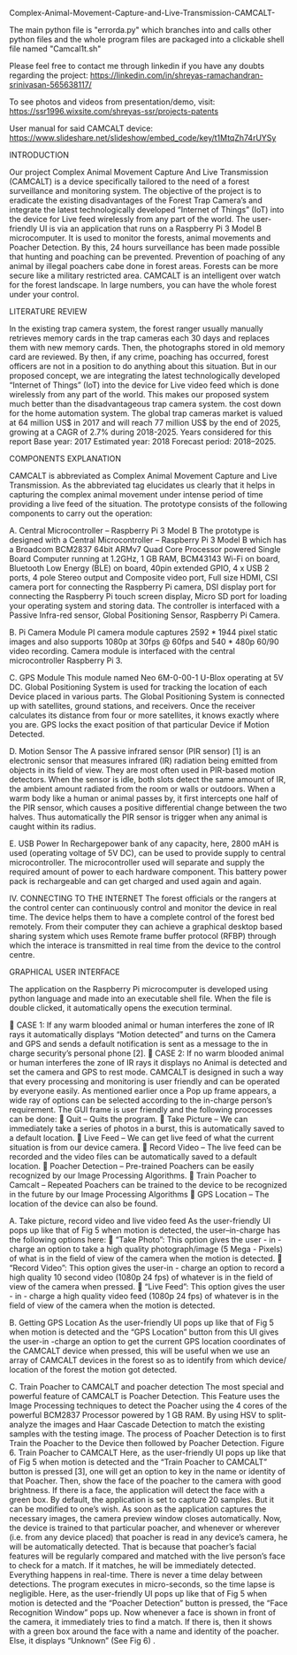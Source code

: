 Complex-Animal-Movement-Capture-and-Live-Transmission-CAMCALT-

The main python file is "errorda.py" which branches into and calls other python files and the whole program files are packaged into a clickable shell file named "Camcal1t.sh"

Please feel free to contact me through linkedin if you have any doubts regarding the project: https://linkedin.com/in/shreyas-ramachandran-srinivasan-565638117/

To see photos and videos from presentation/demo, visit: https://ssr1996.wixsite.com/shreyas-ssr/projects-patents

User manual for said CAMCALT device: https://www.slideshare.net/slideshow/embed_code/key/t1MtqZh74rUYSy

INTRODUCTION

Our project Complex Animal Movement Capture And Live Transmission (CAMCALT) is a device specifically tailored to the need of a forest surveillance and monitoring system. The objective of the project is to eradicate the existing disadvantages of the Forest Trap Camera’s and integrate the latest technologically developed “Internet of Things” (IoT) into the device for Live feed wirelessly from any part of the world. The user-friendly UI is via an application that runs on a Raspberry Pi 3 Model B microcomputer. It is used to monitor the forests, animal movements and Poacher Detection. By this, 24 hours surveillance has been made possible that hunting and poaching can be prevented. Prevention of poaching of any animal by illegal poachers cabe done in forest areas. Forests can be more secure like a military restricted area. CAMCALT is an intelligent over watch for the forest landscape. In large numbers, you can have the whole forest under your control. 

LITERATURE REVIEW

In the existing trap camera system, the forest ranger
usually manually retrieves memory cards in the trap cameras
each 30 days and replaces them with new memory cards.
Then, the photographs stored in old memory card are
reviewed. By then, if any crime, poaching has occurred, forest
officers are not in a position to do anything about this
situation. But in our proposed concept, we are integrating the
latest technologically developed “Internet of Things” (IoT)
into the device for Live video feed which is done wirelessly
from any part of the world. This makes our proposed system
much better than the disadvantageous trap camera system. the
cost down for the home automation system. The global trap
cameras market is valued at 64 million US$ in 2017 and will
reach 77 million US$ by the end of 2025, growing at a CAGR
of 2.7% during 2018-2025.
Years considered for this report Base year: 2017
Estimated year: 2018 Forecast period: 2018–2025.

 COMPONENTS EXPLANATION
 
CAMCALT is abbreviated as Complex Animal
Movement Capture and Live Transmission. As the
abbreviated tag elucidates us clearly that it helps in capturing
the complex animal movement under intense period of time
providing a live feed of the situation. The prototype consists
of the following components to carry out the operation:

A. Central Microcontroller – Raspberry Pi 3 Model B
The prototype is designed with a Central Microcontroller
– Raspberry Pi 3 Model B which has a Broadcom BCM2837
64bit ARMv7 Quad Core Processor powered Single Board
Computer running at 1.2GHz, 1 GB RAM, BCM43143 Wi-Fi
on board, Bluetooth Low Energy (BLE) on board, 40pin
extended GPIO, 4 x USB 2 ports, 4 pole Stereo output and
Composite video port, Full size HDMI, CSI camera port for
connecting the Raspberry Pi camera, DSI display port for
connecting the Raspberry Pi touch screen display, Micro SD
port for loading your operating system and storing data. The
controller is interfaced with a Passive Infra-red sensor, Global
Positioning Sensor, Raspberry Pi Camera.

B. Pi Camera Module
PI camera module captures 2592 * 1944 pixel static
images and also supports 1080p at 30fps @ 60fps and 540 *
480p 60/90 video recording. Camera module is interfaced
with the central microcontroller Raspberry Pi 3.

C. GPS Module
This module named Neo 6M-0-00-1 U-Blox operating at
5V DC. Global Positioning System is used for tracking the
location of each Device placed in various parts. The Global
Positioning System is connected up with satellites, ground
stations, and receivers. Once the receiver calculates its
distance from four or more satellites, it knows exactly where
you are. GPS locks the exact position of that particular Device
if Motion Detected.

D. Motion Sensor
The A passive infrared sensor (PIR sensor) [1] is an
electronic sensor that measures infrared (IR) radiation being
emitted from objects in its field of view. They are most often
used in PIR-based motion detectors. When the sensor is idle,
both slots detect the same amount of IR, the ambient amount
radiated from the room or walls or outdoors. When a warm
body like a human or animal passes by, it first intercepts one
half of the PIR sensor, which causes a positive differential
change between the two halves. Thus automatically the PIR
sensor is trigger when any animal is caught within its radius.

E. USB Power In
Rechargepower bank of any capacity, here, 2800 mAH
is used (operating voltage of 5V DC), can be used to provide
supply to central microcontroller. The microcontroller used
will separate and supply the required amount of power to
each hardware component. This battery power pack is
rechargeable and can get charged and used again and again.

IV. CONNECTING TO THE INTERNET
The forest officials or the rangers at the control center
can continuously control and monitor the device in real time.
The device helps them to have a complete control of the
forest bed remotely. From their computer they can achieve a
graphical desktop based sharing system which uses Remote
frame buffer protocol (RFBP) through which the interace is
transmitted in real time from the device to the control centre.

GRAPHICAL USER INTERFACE

The application on the Raspberry Pi microcomputer is
developed using python language and made into an
executable shell file. When the file is double clicked, it
automatically opens the execution terminal.

 CASE 1: If any warm blooded animal or human
interferes the zone of IR rays it automatically
displays “Motion detected” and turns on the Camera
and GPS and sends a default notification is sent as a
message to the in charge security’s personal phone
[2].
 CASE 2: If no warm blooded animal or human
interferes the zone of IR rays it displays no Animal
is detected and set the camera and GPS to rest mode.
CAMCALT is designed in such a way that every
processing and monitoring is user friendly and can be
operated by everyone easily. As mentioned earlier once a Pop
up frame appears, a wide ray of options can be selected
according to the in-charge person’s requirement.
The GUI frame is user friendly and the following
processes can be done:
 Quit – Quits the program.
 Take Picture – We can immediately take a series
of photos in a burst, this is automatically saved to
a default location.
 Live Feed – We can get live feed of what the
current situation is from our device camera.
 Record Video – The live feed can be recorded
and the video files can be automatically saved to
a default location.
 Poacher Detection – Pre-trained Poachers can be
easily recognized by our Image Processing
Algorithms.
 Train Poacher to Camcalt – Repeated Poachers
can be trained to the device to be recognized in
the future by our Image Processing Algorithms
 GPS Location – The location of the device can
also be found.

A. Take picture, record video and live video feed
As the user-friendly UI pops up like that of Fig 5 when
motion is detected, the user–in-charge has the following
options here:
 “Take Photo”: This option gives the user - in -
charge an option to take a high quality
photograph/image (5 Mega - Pixels) of what is in
the field of view of the camera when the motion is
detected.
 “Record Video”: This option gives the user-in -
charge an option to record a high quality 10 second
video (1080p 24 fps) of whatever is in the field of
view of the camera when pressed.
 “Live Feed”: This option gives the user - in -
charge a high quality video feed (1080p 24
fps) of whatever is in the field of view of the
camera when the motion is detected.

B. Getting GPS Location
As the user-friendly UI pops up like that of Fig 5 when
motion is detected and the “GPS Location” button from this
UI gives the user-in -charge an option to get the current GPS
location coordinates of the CAMCALT device when pressed,
this will be useful when we use an array of CAMCALT
devices in the forest so as to identify from which device/
location of the forest the motion got detected.

C. Train Poacher to CAMCALT and poacher detection
The most special and powerful feature of CAMCALT is
Poacher Detection. This Feature uses the Image Processing
techniques to detect the Poacher using the 4 cores of the
powerful BCM2837 Processor powered by 1 GB RAM. By
using HSV to split-analyze the images and Haar Cascade
Detection to match the existing samples with the testing
image. The process of Poacher Detection is to first Train the
Poacher to the Device then followed by Poacher Detection.
Figure 6. Train Poacher to CAMCALT
Here, as the user-friendly UI pops up like that of Fig 5
when motion is detected and the “Train Poacher to
CAMCALT” button is pressed [3], one will get an option to
key in the name or identity of that Poacher. Then, show the
face of the poacher to the camera with good brightness. If
there is a face, the application will detect the face with a
green box. By default, the application is set to capture 20
samples. But it can be modified to one’s wish. As soon as the
application captures the necessary images, the camera
preview window closes automatically.
Now, the device is trained to that particular poacher, and
whenever or wherever (i.e. from any device placed) that
poacher is read in any device’s camera, he will be
automatically detected. That is because that poacher’s facial
features will be regularly compared and matched with the live
person’s face to check for a match. If it matches, he will be
immediately detected. Everything happens in real-time. There
is never a time delay between detections. The program
executes in micro-seconds, so the time lapse is negligible.
Here, as the user-friendly UI pops up like that of Fig 5
when motion is detected and the “Poacher Detection” button
is pressed, the “Face Recognition Window” pops up. Now
whenever a face is shown in front of the camera, it
immediately tries to find a match. If there is, then it shows
with a green box around the face with a name and identity of
the poacher. Else, it displays “Unknown” (See Fig 6) .
